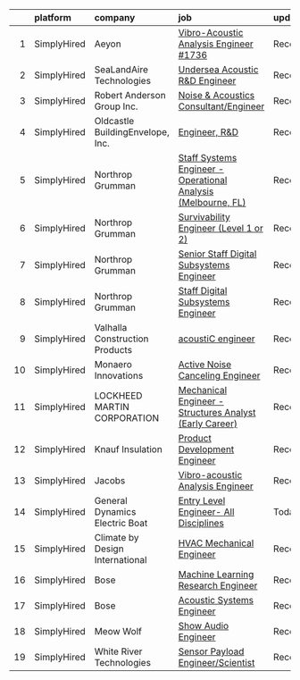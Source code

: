 

|    | platform    | company                          | job                                                                                                                                                                         | update_time   | location             |
|---:|:------------|:---------------------------------|:----------------------------------------------------------------------------------------------------------------------------------------------------------------------------|:--------------|:---------------------|
|  1 | SimplyHired | Aeyon                            | [Vibro-Acoustic Analysis Engineer #1736](https://www.simplyhired.com/job/wN5XD1z_787_anypGpbUcA5MfwkbgcJZBDfI8Q3rHSfVbZ27zQ0YXQ?q=acoustic+engineer)                        | Recently      | Houston, TX          |
|  2 | SimplyHired | SeaLandAire Technologies         | [Undersea Acoustic R&D Engineer](https://www.simplyhired.com/job/hZd4MM6ivHSqQ2hKkSFxDcuc5th9uhpbq2X99tdFufOh7nbm-htf8A?q=acoustic+engineer)                                | Recently      | Jackson, MI          |
|  3 | SimplyHired | Robert Anderson Group Inc.       | [Noise & Acoustics Consultant/Engineer](https://www.simplyhired.com/job/3RQyZ2epzGM_J7msygI1rKSrCCt5vftupBGmy5O7vl85YaWUn7J1Hw?q=acoustic+engineer)                         | Recently      | Dearborn, MI         |
|  4 | SimplyHired | Oldcastle BuildingEnvelope, Inc. | [Engineer, R&D](https://www.simplyhired.com/job/_WglUpE8SthNPPWx-eB5zsUZNCM_zyVkJFrg70BjDNI888PWAFdQ6A?q=acoustic+engineer)                                                 | Recently      | Terrell, TX          |
|  5 | SimplyHired | Northrop Grumman                 | [Staff Systems Engineer - Operational Analysis (Melbourne, FL)](https://www.simplyhired.com/job/_kB0A1E3XXtibnC4F5ejhivxijmZXZx7LExiOB_QTAnypl8MPt9Wyg?q=acoustic+engineer) | Recently      | Melbourne, FL        |
|  6 | SimplyHired | Northrop Grumman                 | [Survivability Engineer (Level 1 or 2)](https://www.simplyhired.com/job/_xW4fMDzd_6hHOgbxuz5vSUFHzHieLNuXFKH2JUlS3evYq5ApiwgJQ?q=acoustic+engineer)                         | Recently      | San Diego, CA        |
|  7 | SimplyHired | Northrop Grumman                 | [Senior Staff Digital Subsystems Engineer](https://www.simplyhired.com/job/YjJfoNaqcv011Wqztoo9EjJ3lbELIsuf43CbU7hmECsBXHljBd8wnw?q=acoustic+engineer)                      | Recently      | Linthicum, MD        |
|  8 | SimplyHired | Northrop Grumman                 | [Staff Digital Subsystems Engineer](https://www.simplyhired.com/job/pQtHlv4vKiccUW_vWbyyeif_y4Ezl34oDMBxkWvBwT1kuhf3gqnrcg?q=acoustic+engineer)                             | Recently      | Linthicum, MD        |
|  9 | SimplyHired | Valhalla Construction Products   | [​ acoustiC engineer](https://www.simplyhired.com/job/ehnxuh9IHuXoruv-T5HBJkYRZyOrCGQW1xO1xqZYU4LWzaDRv8AAeQ?q=acoustic+engineer)                                           | Recently      | Lakewood, WA         |
| 10 | SimplyHired | Monaero Innovations              | [Active Noise Canceling Engineer](https://www.simplyhired.com/job/RWREWqwKgO1bdZpEW18kQGxGX4DG8CWNQl5m5g467fdpdvJl0kjgHQ?q=acoustic+engineer)                               | Recently      | Santa Maria, CA      |
| 11 | SimplyHired | LOCKHEED MARTIN CORPORATION      | [Mechanical Engineer - Structures Analyst (Early Career)](https://www.simplyhired.com/job/X3-izkzPHvEve_Yw6-ihAW8FS_EBZDQjQD7HbN2_d79aY-K5rLOD6A?q=acoustic+engineer)       | Recently      | Highlands Ranch, CO  |
| 12 | SimplyHired | Knauf Insulation                 | [Product Development Engineer](https://www.simplyhired.com/job/iScZ4AdYZ8lYoHGtGa-5r7do-VmnP1WHcSCuhfZ92-gJI3Fy-65wrQ?q=acoustic+engineer)                                  | Recently      | Shelbyville, IN      |
| 13 | SimplyHired | Jacobs                           | [Vibro-acoustic Analysis Engineer](https://www.simplyhired.com/job/7t80OaNGX4mJ108n-4ZD3bysXGDJp-EoNcfgVRxtVXJKp6HIBQTGoQ?q=acoustic+engineer)                              | Recently      | Houston, TX          |
| 14 | SimplyHired | General Dynamics Electric Boat   | [Entry Level Engineer- All Disciplines](https://www.simplyhired.com/job/Sx3C6KsgaUAuEk5dio49Z55-JjN92P2pfcWD-6dJi1_5rv2L74ZhQQ?q=acoustic+engineer)                         | Today         | Groton, CT           |
| 15 | SimplyHired | Climate by Design International  | [HVAC Mechanical Engineer](https://www.simplyhired.com/job/PWxVjpyvUBxxDMh1zp8_84GlVFwCHbHEhYhQTeYTo2vVCLwQAs3u_g?q=acoustic+engineer)                                      | Recently      | Owatonna, MN         |
| 16 | SimplyHired | Bose                             | [Machine Learning Research Engineer](https://www.simplyhired.com/job/WU-auw0aJR2Ul9-y1BLHIWN1uj2kuK9OmJwch2mpRqKa1M8rU7gVMQ?q=acoustic+engineer)                            | Recently      | Framingham, MA       |
| 17 | SimplyHired | Bose                             | [Acoustic Systems Engineer](https://www.simplyhired.com/job/hXWAlPro6tG39ImhR7-Wk1GVuegv8MF-TdCC4mCcVgRRDclgfzwtKQ?q=acoustic+engineer)                                     | Recently      | Bloomfield Hills, MI |
| 18 | SimplyHired | Meow Wolf                        | [Show Audio Engineer](https://www.simplyhired.com/job/R7Tc5bsdsYuO1KU3g8_vBJOutQ1_0Clb2C9qjswccZXSiIhB-f-LCQ?q=acoustic+engineer)                                           | Recently      | Santa Fe, NM         |
| 19 | SimplyHired | White River Technologies         | [Sensor Payload Engineer/Scientist](https://www.simplyhired.com/job/4T2WWL1R3-2mwMVAOc7-hYTDxV0gbymuaiFqt4W9HM7D3i2rQ2HHBg?q=acoustic+engineer)                             | Recently      | Lebanon, NH          |